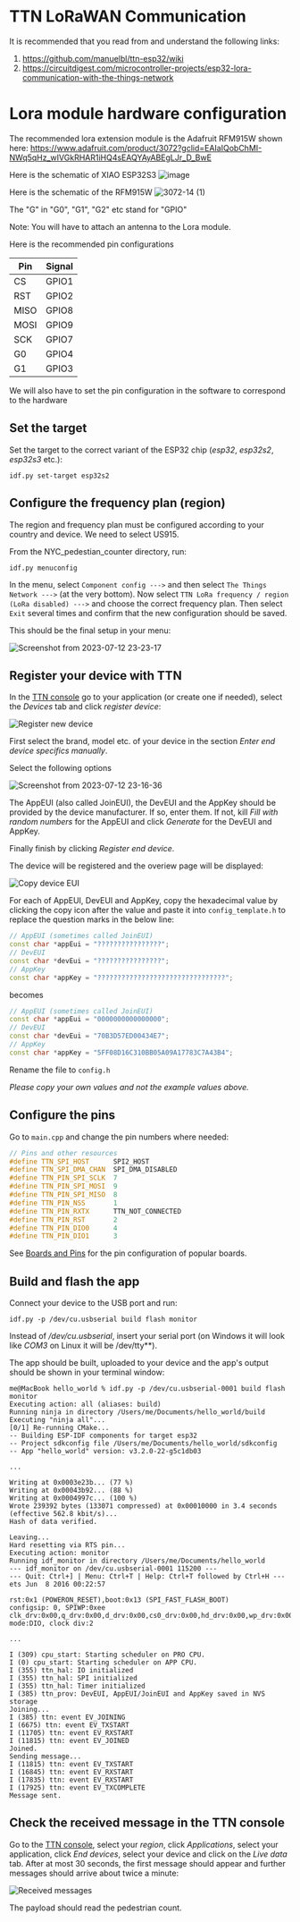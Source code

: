 # TTN LoRaWAN Communication

It is recommended that you read from and understand the following links:
1) https://github.com/manuelbl/ttn-esp32/wiki
2) https://circuitdigest.com/microcontroller-projects/esp32-lora-communication-with-the-things-network

# Lora module hardware configuration

The recommended lora extension module is the Adafruit RFM915W shown here: https://www.adafruit.com/product/3072?gclid=EAIaIQobChMI-NWq5qHz_wIVGkRHAR1iHQ4sEAQYAyABEgLJr_D_BwE

Here is the schematic of XIAO ESP32S3
![image](https://github.com/Gaurang-1402/NYC-Pedestrian-Detection/assets/71042887/4fc59de3-7e9c-491b-b2c7-6e44613497d4)

Here is the schematic of the RFM915W
![3072-14 (1)](https://github.com/Gaurang-1402/NYC-Pedestrian-Detection/assets/71042887/311e4f96-4bf4-4c81-a29a-653d9583510b)


The "G" in "G0", "G1", "G2" etc stand for "GPIO"

Note: You will have to attach an antenna to the Lora module.

Here is the recommended pin configurations

Pin | Signal
--- | ------
CS | GPIO1
RST | GPIO2
MISO | GPIO8 
MOSI | GPIO9
SCK | GPIO7
G0 | GPIO4
G1 | GPIO3

We will also have to set the pin configuration in the software to correspond to the hardware


## Set the target

Set the target to the correct variant of the ESP32 chip (*esp32*, *esp32s2*, *esp32s3* etc.):

```
idf.py set-target esp32s2
```


## Configure the frequency plan (region)

The region and frequency plan must be configured according to your country and device. We need to select US915.

From the NYC_pedestian_counter directory, run:

```
idf.py menuconfig
```

In the menu, select `Component config --->` and then select `The Things Network --->` (at the very bottom). Now select `TTN LoRa frequency / region (LoRa disabled) --->` and choose the correct frequency plan. Then select `Exit` several times and confirm that the new configuration should be saved.

This should be the final setup in your menu:

![Screenshot from 2023-07-12 23-23-17](https://github.com/Gaurang-1402/NYC-Pedestrian-Detection/assets/71042887/f9332487-8f0e-4971-ab0f-43c4fd4a292f)



## Register your device with TTN

In the [TTN console](https://console.cloud.thethings.network/) go to your application (or create one if needed), select the *Devices* tab and click *register device*:

![Register new device](images/register_device.png)

First select the brand, model etc. of your device in the section *Enter end device specifics manually*.

Select the following options

![Screenshot from 2023-07-12 23-16-36](https://github.com/Gaurang-1402/NYC-Pedestrian-Detection/assets/71042887/2e17768c-d758-4195-81c7-8c1ae4a7358c)


The AppEUI (also called JoinEUI), the DevEUI and the AppKey should be provided by the device manufacturer. If so, enter them. If not, kill *Fill with random numbers* for the AppEUI and click *Generate* for the DevEUI and AppKey.

Finally finish by clicking *Register end device*.

The device will be registered and the overiew page will be displayed:

![Copy device EUI](images/copy_dev_eui.png)

For each of AppEUI, DevEUI and AppKey, copy the hexadecimal value by clicking the copy icon after the value and paste it into `config_template.h` to replace the question marks in the below line:

```cpp
// AppEUI (sometimes called JoinEUI)
const char *appEui = "????????????????";
// DevEUI
const char *devEui = "????????????????";
// AppKey
const char *appKey = "????????????????????????????????";
```

becomes

```cpp
// AppEUI (sometimes called JoinEUI)
const char *appEui = "0000000000000000";
// DevEUI
const char *devEui = "70B3D57ED00434E7";
// AppKey
const char *appKey = "5FF08D16C310BB05A09A17783C7A43B4";
```

Rename the file to `config.h`

*Please copy your own values and not the example values above.*


## Configure the pins

Go to `main.cpp` and change the pin numbers where needed:

```cpp
// Pins and other resources
#define TTN_SPI_HOST      SPI2_HOST
#define TTN_SPI_DMA_CHAN  SPI_DMA_DISABLED
#define TTN_PIN_SPI_SCLK  7
#define TTN_PIN_SPI_MOSI  9
#define TTN_PIN_SPI_MISO  8
#define TTN_PIN_NSS       1
#define TTN_PIN_RXTX      TTN_NOT_CONNECTED
#define TTN_PIN_RST       2
#define TTN_PIN_DIO0      4
#define TTN_PIN_DIO1      3
```

See [Boards and Pins](Boards-and-Pins) for the pin configuration of popular boards.


## Build and flash the app

Connect your device to the USB port and run:

```
idf.py -p /dev/cu.usbserial build flash monitor
```

Instead of _/dev/cu.usbserial_, insert your serial port (on Windows it will look like _COM3_ on Linux it will be /dev/tty**).

The app should be built, uploaded to your device and the app's output should be shown in your terminal window:

```
me@MacBook hello_world % idf.py -p /dev/cu.usbserial-0001 build flash monitor
Executing action: all (aliases: build)
Running ninja in directory /Users/me/Documents/hello_world/build
Executing "ninja all"...
[0/1] Re-running CMake...
-- Building ESP-IDF components for target esp32
-- Project sdkconfig file /Users/me/Documents/hello_world/sdkconfig
-- App "hello_world" version: v3.2.0-22-g5c1db03

...

Writing at 0x0003e23b... (77 %)
Writing at 0x00043b92... (88 %)
Writing at 0x0004997c... (100 %)
Wrote 239392 bytes (133071 compressed) at 0x00010000 in 3.4 seconds (effective 562.8 kbit/s)...
Hash of data verified.

Leaving...
Hard resetting via RTS pin...
Executing action: monitor
Running idf_monitor in directory /Users/me/Documents/hello_world
--- idf_monitor on /dev/cu.usbserial-0001 115200 ---
--- Quit: Ctrl+] | Menu: Ctrl+T | Help: Ctrl+T followed by Ctrl+H ---
ets Jun  8 2016 00:22:57

rst:0x1 (POWERON_RESET),boot:0x13 (SPI_FAST_FLASH_BOOT)
configsip: 0, SPIWP:0xee
clk_drv:0x00,q_drv:0x00,d_drv:0x00,cs0_drv:0x00,hd_drv:0x00,wp_drv:0x00
mode:DIO, clock div:2

...

I (309) cpu_start: Starting scheduler on PRO CPU.
I (0) cpu_start: Starting scheduler on APP CPU.
I (355) ttn_hal: IO initialized
I (355) ttn_hal: SPI initialized
I (355) ttn_hal: Timer initialized
I (385) ttn_prov: DevEUI, AppEUI/JoinEUI and AppKey saved in NVS storage
Joining...
I (385) ttn: event EV_JOINING
I (6675) ttn: event EV_TXSTART
I (11705) ttn: event EV_RXSTART
I (11815) ttn: event EV_JOINED
Joined.
Sending message...
I (11815) ttn: event EV_TXSTART
I (16845) ttn: event EV_RXSTART
I (17835) ttn: event EV_RXSTART
I (17925) ttn: event EV_TXCOMPLETE
Message sent.
```

## Check the received message in the TTN console

Go to the [TTN console](https://console.cloud.thethings.network/), select your *region*, click *Applications*, select your application, click *End devices*, select your device and click on the *Live data* tab. After at most 30 seconds, the first message should appear and further messages should arrive about twice a minute:

![Received messages](images/recv_messages.png)

The payload should read the pedestrian count.


